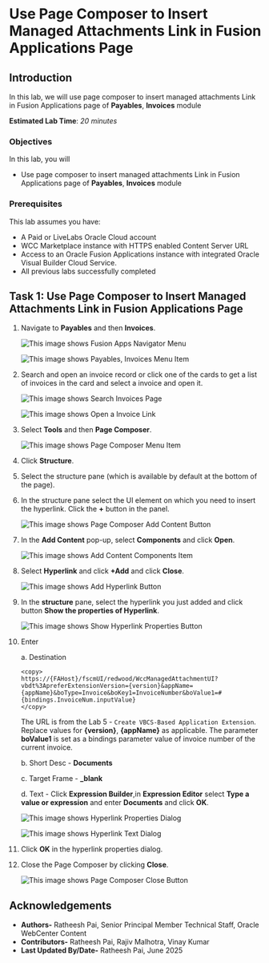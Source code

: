# Use Page Composer to Insert Managed Attachments Link in Fusion Applications Page

## Introduction

In this lab, we will use page composer to insert managed attachments Link in Fusion Applications page of **Payables**, **Invoices** module

**Estimated Lab Time**: *20 minutes*

### Objectives

In this lab, you will

- Use page composer to insert managed attachments Link in Fusion Applications page of **Payables**, **Invoices** module

### Prerequisites

This lab assumes you have:

- A Paid or LiveLabs Oracle Cloud account
- WCC Marketplace instance with HTTPS enabled Content Server URL
- Access to an Oracle Fusion Applications instance with integrated Oracle Visual Builder Cloud Service.
- All previous labs successfully completed

## Task 1: Use Page Composer to Insert Managed Attachments Link in Fusion Applications Page

1. Navigate to **Payables** and then **Invoices**.

   ![This image shows Fusion Apps Navigator Menu](images/fa-menu.png "Fusion Apps Navigator Menu")

   ![This image shows Payables, Invoices Menu Item](images/payables-invoices.png "Payables, Invoices Menu Item")

2. Search and open an invoice record or click one of the cards to get a list of invoices in the card and select a  invoice and open it.

   ![This image shows Search Invoices Page](images/search-invoice.png "Search Invoices Page")

   ![This image shows Open a Invoice Link](images/open-invoice.png "Open a Invoice Link")

3. Select **Tools** and then **Page Composer**.

   ![This image shows Page Composer Menu Item](images/page-composer-menu.png "Page Composer Menu Item")

4. Click **Structure**.

5. Select the structure pane (which is available by default at the bottom of the page).

6. In the structure pane select the UI element on which you need to insert the hyperlink. Click the **+** button in the panel.

   ![This image shows Page Composer Add Content Button](images/add-content.png "Page Composer Add Content Button")

7. In the **Add Content** pop-up, select **Components** and click **Open**.

   ![This image shows Add Content Components Item](images/components-item.png "Add Content Components Item")

8. Select **Hyperlink** and click **+Add** and click **Close**.

   ![This image shows Add Hyperlink Button](images/hyperlink-add.png "Add Hyperlink Button")

9. In the **structure** pane, select the hyperlink you just added and click button **Show the properties of Hyperlink**.

   ![This image shows Show Hyperlink Properties Button](images/hyperlink-props-button.png "Show Hyperlink Properties Button")

10. Enter

    a. Destination

    ```text
    <copy>
    https://{FAHost}/fscmUI/redwood/WccManagedAttachmentUI?vbdt%3ApreferExtensionVersion={version}&appName={appName}&boType=Invoice&boKey1=InvoiceNumber&boValue1=#{bindings.InvoiceNum.inputValue}
    </copy>
    ```

    The URL is from the Lab 5 - `Create VBCS-Based Application Extension`. Replace values for **{version}**, **{appName}** as applicable. The parameter **boValue1** is set as a bindings parameter value of invoice number of the current invoice.

    b. Short Desc - **Documents**

    c. Target Frame - **_blank**

    d. Text - Click **Expression Builder**,in **Expression Editor** select **Type a value or expression** and enter **Documents** and click **OK**.

       ![This image shows Hyperlink Properties Dialog](images/hyperlink-props.png "Hyperlink Properties Dialog")

       ![This image shows Hyperlink Text Dialog](images/hyperlink-text.png "Hyperlink Text Dialog")

11. Click **OK** in the hyperlink properties dialog.

12. Close the Page Composer by clicking **Close**.

    ![This image shows Page Composer Close Button](images/page-composer-close.png "Page Composer Close Button")

## Acknowledgements

- **Authors-** Ratheesh Pai, Senior Principal Member Technical Staff, Oracle WebCenter Content
- **Contributors-** Ratheesh Pai, Rajiv Malhotra, Vinay Kumar
- **Last Updated By/Date-** Ratheesh Pai, June 2025

